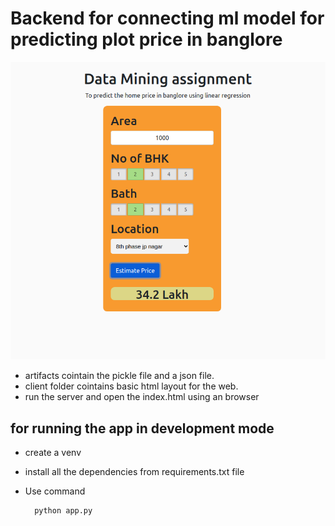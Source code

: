 # Backend for connecting ml model for predicting plot price in banglore

![screenshot](https://github.com/kiranmurali93/datapreprocessing-backend/blob/main/images/dmweb.png?raw=true)

- artifacts cointain the pickle file and a json file.
- client folder cointains basic html layout for the web.
- run the server and open the index.html using an browser 

## for running the app in development mode 

- create a venv
- install all the dependencies from requirements.txt file
- Use command

        python app.py

